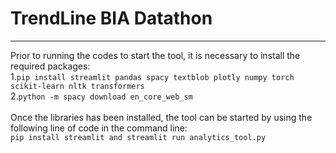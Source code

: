 # TrendLine BIA Datathon


<hr>
Prior to running the codes to start the tool, it is necessary to install the required packages: 
<br>
1.<code>pip install streamlit pandas spacy textblob plotly numpy torch scikit-learn nltk transformers</code>
<br>
2.<code>python -m spacy download en_core_web_sm</code>

<br>
<br>
Once the libraries has been installed, the tool can be started by using the following line of code in the command line:
<br>
<code>pip install streamlit and streamlit run analytics_tool.py</code>
  

